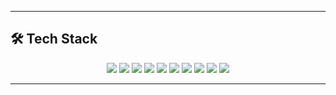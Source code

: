 


---

## 🛠️ Tech Stack

<p align="center">
  <!-- 언어 -->
  <img src="https://img.shields.io/badge/Java-007396?style=flat-square&logo=OpenJDK&logoColor=white"/>
  <img src="https://img.shields.io/badge/Python-3776AB?style=flat-square&logo=Python&logoColor=white"/>
  <img src="https://img.shields.io/badge/JavaScript-F7DF1E?style=flat-square&logo=JavaScript&logoColor=black"/>
  
  <!-- 프레임워크 -->
  <img src="https://img.shields.io/badge/Spring Boot-6DB33F?style=flat-square&logo=SpringBoot&logoColor=white"/>
  <img src="https://img.shields.io/badge/React-61DAFB?style=flat-square&logo=React&logoColor=black"/>

  <!-- DB -->
  <img src="https://img.shields.io/badge/Oracle-F80000?style=flat-square&logo=Oracle&logoColor=white"/>
  <img src="https://img.shields.io/badge/MongoDB-47A248?style=flat-square&logo=MongoDB&logoColor=white"/>

  <!-- 기타 -->
  <img src="https://img.shields.io/badge/Git-F05032?style=flat-square&logo=Git&logoColor=white"/>
  <img src="https://img.shields.io/badge/Linux-FCC624?style=flat-square&logo=Linux&logoColor=black"/>
  <img src="https://img.shields.io/badge/Vite-646CFF?style=flat-square&logo=Vite&logoColor=white"/>
</p>

---

<!-- 깃허브 통계 원하면 주석 해제 -->
<!--
## 📊 GitHub Stats

<p align="center">
  <img src="https://github-readme-stats.vercel.app/api?username=your-github-id&show_icons=true&theme=default"/>
</p>
-->

